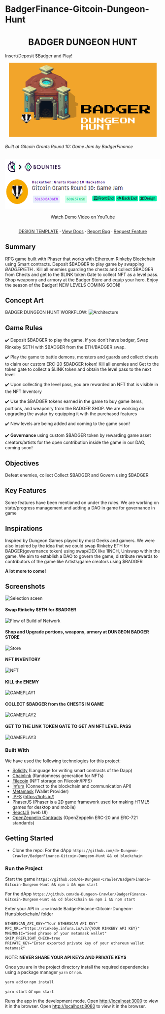 # BadgerFinance-Gitcoin-Dungeon-Hunt
<h1 align="center">BADGER DUNGEON HUNT</h1>
Insert/Deposit $Badger and Play!

<p align="center">
  <a href="https://github.com/de-Dungeon-Crawler/BadgerFinance-Gitcoin-Dungeon-Hunt">
    <img src="./blockchain/src/assets/FRAME1.png" alt="Logo" width="480" height="240">
  </a>
  <h6>Built at Gitcoin Grants Round 10: Game Jam by BadgerFinance</h6>
  <img src="./blockchain/src/assets/FRAME2.png" alt="Logo" width="570" height="162">
  </p>
  
  <p align="center"><a href="https://www.youtube.com/watch?v=ysYjQYE15cw">Watch Demo Video on YouTube</a></p>

## 

<p align="center">
    <a href="https://docs.google.com/document/d/1A7ynf-cIYR4paPpyPCIEJ8aBifB7pugamHlvU33w2_I/edit?usp=sharing">DESIGN TEMPLATE</a>
    ·
    <a href="https://github.com/de-Dungeon-Crawler/BadgerFinance-Gitcoin-Dungeon-Hunt">View Docs</a>
    ·
    <a href="https://github.com/de-Dungeon-Crawler/BadgerFinance-Gitcoin-Dungeon-Hunt/issues">Report Bug</a>
    ·
    <a href="https://github.com/de-Dungeon-Crawler/BadgerFinance-Gitcoin-Dungeon-Hunt/issues">Request Feature</a>
  </p>

## Summary
RPG game built with Phaser that works with Ethereum Rinkeby Blockchain using Smart contracts. Deposit $BADGER to play game by swapping $BADGER/$ETH . Kill all enemies guarding the chests and collect $BADGER from Chests and get to the $LINK token Gate to collect NFT as a level pass. Shop weaponry and armory at the Badger Store and equip your hero. Enjoy the season of the Badger! NEW LEVELS COMING SOON!

## Concept Art
BADGER DUNGEON HUNT WORKFLOW:
![Architecture](https://github.com/de-Dungeon-Crawler/BadgerFinance-Gitcoin-Dungeon-Hunt/blob/main/blockchain/src/assets/final%20architecture.png)

##  Game Rules

<p> ✔️ Deposit $BADGER to play the game. If you don't have badger, Swap Rinkeby $ETH with $BADGER from the ETH/BADGER swap.</p>
<p> ✔️ Play the game to battle demons, monsters and guards and collect chests to claim our custom ERC-20 $BADGER token! Kill all enemies and Get to the token gate to collect a $LINK token and obtain the level pass to the next level </p>
<p> ✔️ Upon collecting the level pass, you are rewarded an NFT that is visible in the NFT Inventory  </p>
<p> ✔️ Use the $BADGER tokens earned in the game to buy game items, portions, and weaponry from the BADGER SHOP. We are working on upgrading the avatar by equipping it with the purchased features  </p>
<p> ✔️ New levels are being added and coming to the game soon! </p>
<p> ✔️ <b>Governance</b> using custom $BADGER token by rewarding game asset creators/artists for the open contribution inside the game in our DAO, coming soon! </p>

## Objectives 
Defeat enemies, collect Collect $BADGER and Govern using $BADGER

## Key Features
Some features have been mentioned on under the rules. We are working on state/progress management and adding a DAO in game for governance in game

## Inspirations
Inspired by Dungeon Games played by most Geeks and gamers. We were also inspired by the idea that we could swap Rinkeby ETH for BADGER(governance token) using swap/DEX like 1INCH, Uniswap within the game. We aim to establish a DAO to govern the game, distribute rewards to contributors of the game like Artists/game creators using $BADGER
 
 **A lot more to come!**

## Screenshots

![Selection sceen](https://github.com/de-Dungeon-Crawler/BadgerFinance-Gitcoin-Dungeon-Hunt/blob/main/blockchain/src/assets/gitcoin1.png)
#### Swap Rinkeby $ETH for $BADGER
![Flow of Build of Network](https://github.com/de-Dungeon-Crawler/BadgerFinance-Gitcoin-Dungeon-Hunt/blob/main/blockchain/src/assets/gitcoin2.png)
#### Shop and Upgrade portions, weapons, armory at DUNGEON BADGER STORE 
![Store](https://github.com/de-Dungeon-Crawler/BadgerFinance-Gitcoin-Dungeon-Hunt/blob/main/blockchain/src/assets/gitcoin3.png)
#### NFT INVENTORY
![NFT](https://github.com/de-Dungeon-Crawler/BadgerFinance-Gitcoin-Dungeon-Hunt/blob/main/blockchain/src/assets/gitcoin4.png)
#### KILL the ENEMY
![GAMEPLAY1](https://github.com/de-Dungeon-Crawler/BadgerFinance-Gitcoin-Dungeon-Hunt/blob/main/blockchain/src/assets/gitcoin6.png)
#### COLLECT $BADGER from the CHESTS IN GAME
![GAMEPLAY2](https://github.com/de-Dungeon-Crawler/BadgerFinance-Gitcoin-Dungeon-Hunt/blob/main/blockchain/src/assets/gitcoin8.png)
#### GET TO THE LINK TOKEN GATE TO GET AN NFT LEVEL PASS
![GAMEPLAY3](https://github.com/de-Dungeon-Crawler/BadgerFinance-Gitcoin-Dungeon-Hunt/blob/main/blockchain/src/assets/gitcoin9.png)


### Built With
We have used the following technologies for this project:
* [Solidity](https://docs.soliditylang.org/en/v0.8.3/) (Language for writing smart contracts of the Dapp)
* [Chainlink](https://chain.link/) (Randomness generation for NFTs)
* [Filecoin](https://filecoin.io/) (NFT storage on Filecoin/IPFS)
* [Infura](https://infura.io/) (Connect to the blockchain and communication API)
* [Metamask](https://metamask.io) (Wallet Provider)
* [IPFS](https://orbitdb.org/) (https://ipfs.io/)
* [PhaserJS](https://phaser.io/) (Phaser is a 2D game framework used for making HTML5 games for desktop and mobile)
* [ReactJS](https://reactjs.org/) (web UI)
* [OpenZeppelin Contracts](https://openzeppelin.com/contracts/) (OpenZeppelin ERC-20 and ERC-721 standards)

## Getting Started

* Clone the repo:
For the dApp
`https://github.com/de-Dungeon-Crawler/BadgerFinance-Gitcoin-Dungeon-Hunt && cd blockchain`


### Run the Project

Start the game
`https://github.com/de-Dungeon-Crawler/BadgerFinance-Gitcoin-Dungeon-Hunt && npm i && npm start`

For the dApp
`https://github.com/de-Dungeon-Crawler/BadgerFinance-Gitcoin-Dungeon-Hunt && cd blockchain && npm i && npm start`

 Enter your API in `.env` inside 
BadgerFinance-Gitcoin-Dungeon-Hunt/blockchain/ folder

   ```JS
   ETHERSCAN_API_KEY="Your ETHERSCAN API KEY"
   RPC_URL="https://rinkeby.infura.io/v3/{YOUR RINKEBY API KEY}"
   MNEMONIC="Seed phrase of your metamask wallet"
   SKIP_PREFLIGHT_CHECK=true
   PRIVATE_KEY="Enter exported private key of your ethereum wallet metamask"
   ```
   
   NOTE: **NEVER SHARE YOUR API KEYS AND PRIVATE KEYS**

Once you are in the project directory install the required dependencies using a package manager `yarn` or `npm`.

`yarn add` or `npm install`

`yarn start` or `npm start`

Runs the app in the development mode.
Open [http://localhost:3000](http://localhost:3000) to view it in the browser.
Open [http://localhost:8080](http://localhost:8080) to view it in the browser.











